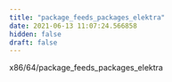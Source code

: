 ```yaml
---
title: "package_feeds_packages_elektra"
date: 2021-06-13 11:07:24.566858
hidden: false
draft: false
---
```


x86/64/package_feeds_packages_elektra

